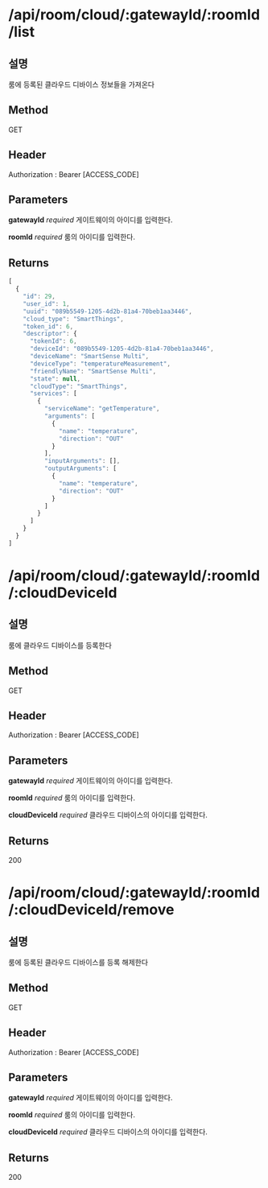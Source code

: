 # /api/room/cloud/:gatewayId/:roomId/list
## 설명

룸에 등록된 클라우드 디바이스 정보들을 가져온다

## Method

GET

## Header
Authorization : Bearer [ACCESS_CODE]

## Parameters

**gatewayId** *required*
게이트웨이의 아이디를 입력한다.

**roomId** *required*
룸의 아이디를 입력한다.

## Returns

```javascript
[
  {
    "id": 29,
    "user_id": 1,
    "uuid": "089b5549-1205-4d2b-81a4-70beb1aa3446",
    "cloud_type": "SmartThings",
    "token_id": 6,
    "descriptor": {
      "tokenId": 6,
      "deviceId": "089b5549-1205-4d2b-81a4-70beb1aa3446",
      "deviceName": "SmartSense Multi",
      "deviceType": "temperatureMeasurement",
      "friendlyName": "SmartSense Multi",
      "state": null,
      "cloudType": "SmartThings",
      "services": [
        {
          "serviceName": "getTemperature",
          "arguments": [
            {
              "name": "temperature",
              "direction": "OUT"
            }
          ],
          "inputArguments": [],
          "outputArguments": [
            {
              "name": "temperature",
              "direction": "OUT"
            }
          ]
        }
      ]
    }
  }
]
```

# /api/room/cloud/:gatewayId/:roomId/:cloudDeviceId
## 설명

룸에 클라우드 디바이스를 등록한다

## Method

GET

## Header
Authorization : Bearer [ACCESS_CODE]

## Parameters

**gatewayId** *required*
게이트웨이의 아이디를 입력한다.

**roomId** *required*
룸의 아이디를 입력한다.

**cloudDeviceId** *required*
클라우드 디바이스의 아이디를 입력한다.

## Returns

200

# /api/room/cloud/:gatewayId/:roomId/:cloudDeviceId/remove
## 설명

룸에 등록된 클라우드 디바이스를 등록 해제한다

## Method

GET

## Header
Authorization : Bearer [ACCESS_CODE]

## Parameters

**gatewayId** *required*
게이트웨이의 아이디를 입력한다.

**roomId** *required*
룸의 아이디를 입력한다.

**cloudDeviceId** *required*
클라우드 디바이스의 아이디를 입력한다.

## Returns

200
